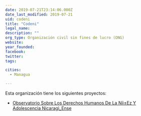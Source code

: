 ```yaml
---
date: 2019-07-21T23:14:06.000Z
date_last_modified: 2019-07-21
uid: codeni
title: "Codeni"
legal_name: 
description: ""
org_type: Organización civil sin fines de lucro (ONG)
website: 
year_founded: 
facebook: 
twitter: 
tags:

cities: 
  - Managua

---
```


Esta organización tiene los siguientes proyectos:

- [Observatorio Sobre Los Derechos Humanos De La Niì±Ez Y Adolescencia Nicaragì_Ense](/proyectos/observatorio-sobre-los-derechos-humanos-de-la-nii-ez-y-adolescencia-nicaragi-ense)
